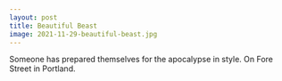 ```yaml
---
layout: post
title: Beautiful Beast
image: 2021-11-29-beautiful-beast.jpg
---
```


Someone has prepared themselves for the apocalypse in style. On Fore Street in Portland.







